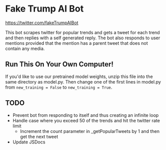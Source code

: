 # Fake Trump AI Bot

https://twitter.com/fakeTrumpAIBot

This bot scrapes twitter for popular trends and gets a tweet for each trend and then replies with a self generated reply. 
The bot also responds to user mentions provided that the mention has a parent tweet that does not contain any media.

## Run This On Your Own Computer!  
If you'd like to use our pretrained model weights, unzip this file into the same directory as model.py. Then change one of the first lines in model.py from `new_training = False` to `new_training = True`.  

## TODO

* Prevent bot from responding to itself and thus creating an infinite loop  
* Handle case where you exceed 50 of the trends and hit the twitter rate limit  
  * Increment the count parameter in _getPopularTweets by 1 and then get the next tweet  
* Update JSDocs
